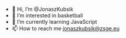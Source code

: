 - 👋 Hi, I’m @JonaszKubsik
- 👀 I’m interested in basketball
- 🌱 I’m currently learning JavaScript
- 📫 How to reach me jonaszkubsik@zsge.eu

<!---
JonaszKubsik/JonaszKubsik is a ✨ special ✨ repository because its `README.md` (this file) appears on your GitHub profile.
You can click the Preview link to take a look at your changes.
--->
